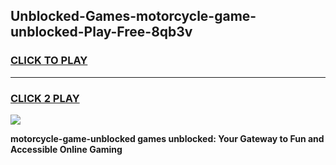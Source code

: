 
## Unblocked-Games-motorcycle-game-unblocked-Play-Free-8qb3v
<h3>
<a href="https://premium76.site?title=motorcycle-game-unblocked&ref=23A">CLICK TO PLAY</a></h3>
<hr>

<h3>
<a href="https://premium76.site?title=motorcycle-game-unblocked&ref=23A">CLICK 2 PLAY</a>
  
</h3>

<a href="https://premium76.site?title=motorcycle-game-unblocked&ref=23A"><img src="https://clearcache.store/games.png"></a>


**motorcycle-game-unblocked games unblocked: Your Gateway to Fun and Accessible Online Gaming**
